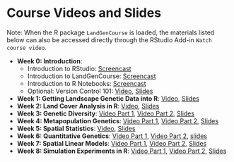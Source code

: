 # Course Videos and Slides

Note: When the R package `LandGenCourse` is loaded, the materials listed below can also be accessed directly through the RStudio Add-in `Watch course video`.

* **Week 0: Introduction**: 
  * Introduction to RStudio: [Screencast](https://www.dropbox.com/s/4jogqfu3xpeuged/Intro_RStudio_small.mp4?dl=0)
  * Introduction to LandGenCourse: [Screencast](https://www.dropbox.com/s/598kwim7x09m47t/Intro_LandGenCourse_small.mp4?dl=0)
  * Introduction to R Notebooks: [Screencast](https://www.dropbox.com/s/cqhf88lla8byuwx/Intro_RNotebooks_15.mp4?dl=0)
  * Optional: Version Control 101: [Video](http://sho.co/19EFD), [Slides](https://github.com/hhwagner1/DGS_LG_Labs/raw/master/docs/Video_slides/Week0_Slides.pdf)   
* **Week 1: Getting Landscape Genetic Data into R**: [Video](http://sho.co/19DCV),  [Slides](https://github.com/hhwagner1/DGS_LG_Labs/raw/master/docs/Video_slides/Week1_Slides.pdf)   
* **Week 2: Land Cover Analysis in R**: [Video](http://sho.co/19DA2),  [Slides](https://github.com/hhwagner1/DGS_LG_Labs/raw/master/docs/Video_slides/Week2_Slides.pdf)   
* **Week 3: Genetic Diversity**: [Video Part 1](http://sho.co/19UT5), [Video Part 2](http://sho.co/19YDM),  [Slides](https://github.com/hhwagner1/DGS_LG_Labs/raw/master/docs/Video_slides/Week3_Slides.pdf)   
* **Week 4: Metapopulation Genetics**: [Video Part 1](http://sho.co/19Y08),  [Video Part 2](http://sho.co/19Y09),  [Slides](https://github.com/hhwagner1/DGS_LG_Labs/raw/master/docs/Video_slides/Week4_Slides.pdf)  
* **Week 5: Spatial Statistics**: [Video](http://sho.co/19Y0B), [Slides](https://github.com/hhwagner1/DGS_LG_Labs/raw/master/docs/Video_slides/Week5_Slides.pdf)
* **Week 6: Quantitative Genetics**: [Video Part 1](http://sho.co/19YGU), [Video Part 2](http://sho.co/19YMJ), [slides](https://github.com/hhwagner1/DGS_LG_Labs/raw/master/docs/Video_slides/Week6_Slides.pdf) 
* **Week 7: Spatial Linear Models**: [Video Part 1](http://sho.co/1A1KH), [Video Part 2](http://sho.co/1A1KF), [Slides](https://github.com/hhwagner1/DGS_LG_Labs/raw/master/docs/Video_slides/Week6_Slides.pdf)
* **Week 8: Simulation Experiments in R**: [Video Part 1](http://sho.co/1A44W), [Video Part 2](http://sho.co/1ADVK), [Slides](https://github.com/hhwagner1/DGS_LG_Labs/raw/master/docs/Video_slides/Week8_Slides.pdf)

